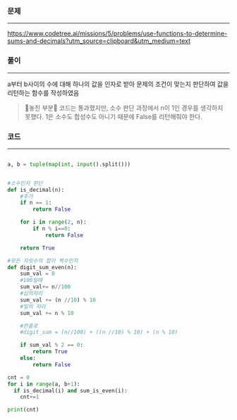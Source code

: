 ### 문제

---

https://www.codetree.ai/missions/5/problems/use-functions-to-determine-sums-and-decimals?utm_source=clipboard&utm_medium=text

### 풀이

---

a부터 b사이의 수에 대해 하나의 값을 인자로 받아 문제의 조건이 맞는지 판단하여 값을 리턴하는 함수를 작성하였음

> 🚨놓친 부분🚨
> 코드는 통과했지만, 소수 판단 과정에서 n이 1인 경우를 생각하지 못했다. 1은 소수도 합성수도 아니기 때문에 False를 리턴해줘야 한다.

### 코드

---

```python

a, b = tuple(map(int, input().split()))


#소수인지 판단
def is_decimal(n):
    #추가
    if n == 1:
        return False

    for i in range(2, n):
        if n % i==0:
            return False

    return True

#모든 자릿수의 합이 짝수인지
def digit_sum_even(n):
    sum_val = 0
    #100일때
    sum_val+= n//100
    #십의자리
    sum_val += (n //10) % 10
    #일의 자리
    sum_val += n % 10

    #한줄로
    #digit_sum = (n//100) + ((n //10) % 10) + (n % 10)

    if sum_val % 2 == 0:
        return True
    else:
        return False

cnt = 0
for i in range(a, b+1):
  if is_decimal(i) and sum_is_even(i):
    cnt+=1

print(cnt)
```
